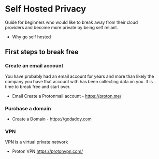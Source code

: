 # Self Hosted Privacy
Guide for beginners who would like to break away from their cloud providers and become more private by being self reliant.
- Why go self hosted

## First steps to break free
### Create an email account
You have probably had an email account for years and more than likely the company you have that account with has been collecting data on you. It is time to break free and start over.
- Email Create a Protonmail account - https://proton.me/
### Purchase a domain
- Create a Domain - https://godaddy.com
### VPN
VPN is a virtual private network 
- Proton VPN  https://protonvpn.com/
